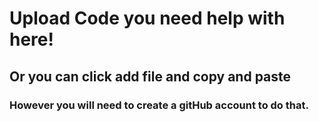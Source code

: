 # Upload Code you need help with here!
## Or you can click add file and copy and paste
### However you will need to create a gitHub account to do that.